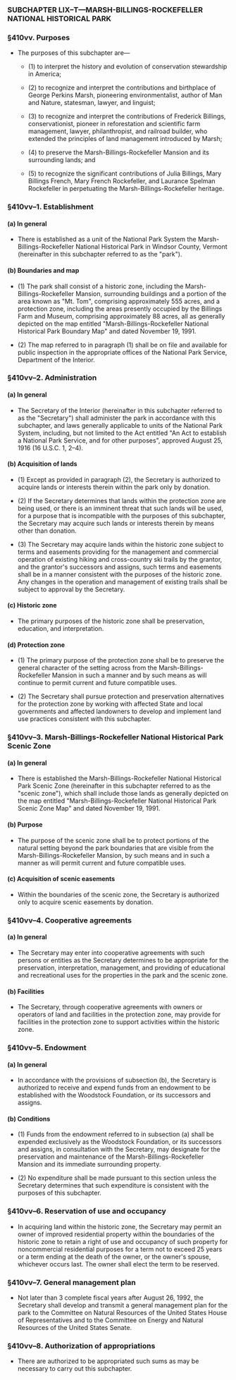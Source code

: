 ### SUBCHAPTER LIX–T—MARSH-BILLINGS-ROCKEFELLER NATIONAL HISTORICAL PARK

### §410vv. Purposes
* The purposes of this subchapter are—

  * (1) to interpret the history and evolution of conservation stewardship in America;

  * (2) to recognize and interpret the contributions and birthplace of George Perkins Marsh, pioneering environmentalist, author of Man and Nature, statesman, lawyer, and linguist;

  * (3) to recognize and interpret the contributions of Frederick Billings, conservationist, pioneer in reforestation and scientific farm management, lawyer, philanthropist, and railroad builder, who extended the principles of land management introduced by Marsh;

  * (4) to preserve the Marsh-Billings-Rockefeller Mansion and its surrounding lands; and

  * (5) to recognize the significant contributions of Julia Billings, Mary Billings French, Mary French Rockefeller, and Laurance Spelman Rockefeller in perpetuating the Marsh-Billings-Rockefeller heritage.

### §410vv–1. Establishment
#### (a) In general
* There is established as a unit of the National Park System the Marsh-Billings-Rockefeller National Historical Park in Windsor County, Vermont (hereinafter in this subchapter referred to as the "park").

#### (b) Boundaries and map
* (1) The park shall consist of a historic zone, including the Marsh-Billings-Rockefeller Mansion, surrounding buildings and a portion of the area known as "Mt. Tom", comprising approximately 555 acres, and a protection zone, including the areas presently occupied by the Billings Farm and Museum, comprising approximately 88 acres, all as generally depicted on the map entitled "Marsh-Billings-Rockefeller National Historical Park Boundary Map" and dated November 19, 1991.

* (2) The map referred to in paragraph (1) shall be on file and available for public inspection in the appropriate offices of the National Park Service, Department of the Interior.

### §410vv–2. Administration
#### (a) In general
* The Secretary of the Interior (hereinafter in this subchapter referred to as the "Secretary") shall administer the park in accordance with this subchapter, and laws generally applicable to units of the National Park System, including, but not limited to the Act entitled "An Act to establish a National Park Service, and for other purposes", approved August 25, 1916 (16 U.S.C. 1, 2–4).

#### (b) Acquisition of lands
* (1) Except as provided in paragraph (2), the Secretary is authorized to acquire lands or interests therein within the park only by donation.

* (2) If the Secretary determines that lands within the protection zone are being used, or there is an imminent threat that such lands will be used, for a purpose that is incompatible with the purposes of this subchapter, the Secretary may acquire such lands or interests therein by means other than donation.

* (3) The Secretary may acquire lands within the historic zone subject to terms and easements providing for the management and commercial operation of existing hiking and cross-country ski trails by the grantor, and the grantor's successors and assigns, such terms and easements shall be in a manner consistent with the purposes of the historic zone. Any changes in the operation and management of existing trails shall be subject to approval by the Secretary.

#### (c) Historic zone
* The primary purposes of the historic zone shall be preservation, education, and interpretation.

#### (d) Protection zone
* (1) The primary purpose of the protection zone shall be to preserve the general character of the setting across from the Marsh-Billings-Rockefeller Mansion in such a manner and by such means as will continue to permit current and future compatible uses.

* (2) The Secretary shall pursue protection and preservation alternatives for the protection zone by working with affected State and local governments and affected landowners to develop and implement land use practices consistent with this subchapter.

### §410vv–3. Marsh-Billings-Rockefeller National Historical Park Scenic Zone
#### (a) In general
* There is established the Marsh-Billings-Rockefeller National Historical Park Scenic Zone (hereinafter in this subchapter referred to as the "scenic zone"), which shall include those lands as generally depicted on the map entitled "Marsh-Billings-Rockefeller National Historical Park Scenic Zone Map" and dated November 19, 1991.

#### (b) Purpose
* The purpose of the scenic zone shall be to protect portions of the natural setting beyond the park boundaries that are visible from the Marsh-Billings-Rockefeller Mansion, by such means and in such a manner as will permit current and future compatible uses.

#### (c) Acquisition of scenic easements
* Within the boundaries of the scenic zone, the Secretary is authorized only to acquire scenic easements by donation.

### §410vv–4. Cooperative agreements
#### (a) In general
* The Secretary may enter into cooperative agreements with such persons or entities as the Secretary determines to be appropriate for the preservation, interpretation, management, and providing of educational and recreational uses for the properties in the park and the scenic zone.

#### (b) Facilities
* The Secretary, through cooperative agreements with owners or operators of land and facilities in the protection zone, may provide for facilities in the protection zone to support activities within the historic zone.

### §410vv–5. Endowment
#### (a) In general
* In accordance with the provisions of subsection (b), the Secretary is authorized to receive and expend funds from an endowment to be established with the Woodstock Foundation, or its successors and assigns.

#### (b) Conditions
* (1) Funds from the endowment referred to in subsection (a) shall be expended exclusively as the Woodstock Foundation, or its successors and assigns, in consultation with the Secretary, may designate for the preservation and maintenance of the Marsh-Billings-Rockefeller Mansion and its immediate surrounding property.

* (2) No expenditure shall be made pursuant to this section unless the Secretary determines that such expenditure is consistent with the purposes of this subchapter.

### §410vv–6. Reservation of use and occupancy
* In acquiring land within the historic zone, the Secretary may permit an owner of improved residential property within the boundaries of the historic zone to retain a right of use and occupancy of such property for noncommercial residential purposes for a term not to exceed 25 years or a term ending at the death of the owner, or the owner's spouse, whichever occurs last. The owner shall elect the term to be reserved.

### §410vv–7. General management plan
* Not later than 3 complete fiscal years after August 26, 1992, the Secretary shall develop and transmit a general management plan for the park to the Committee on Natural Resources of the United States House of Representatives and to the Committee on Energy and Natural Resources of the United States Senate.

### §410vv–8. Authorization of appropriations
* There are authorized to be appropriated such sums as may be necessary to carry out this subchapter.